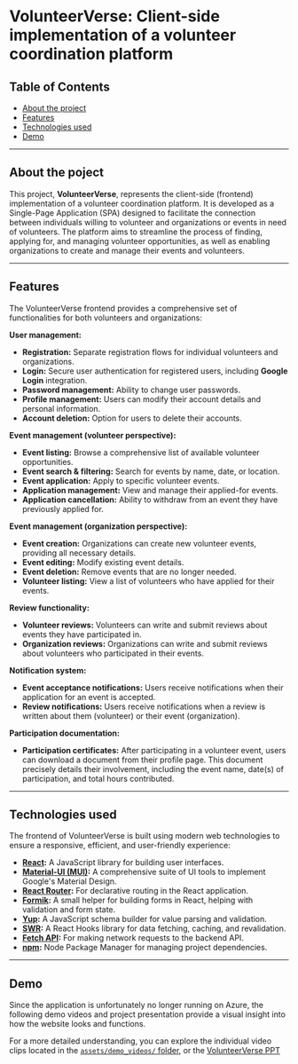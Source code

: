 # VolunteerVerse: Client-side implementation of a volunteer coordination platform

## Table of Contents

* [About the project](#about-the-project)
* [Features](#features)
* [Technologies used](#technologies-used)
* [Demo](#demo)
  
---

## About the poject

This project, **VolunteerVerse**, represents the client-side (frontend) implementation of a volunteer coordination platform. It is developed as a Single-Page Application (SPA) designed to facilitate the connection between individuals willing to volunteer and organizations or events in need of volunteers. The platform aims to streamline the process of finding, applying for, and managing volunteer opportunities, as well as enabling organizations to create and manage their events and volunteers.

---

## Features

The VolunteerVerse frontend provides a comprehensive set of functionalities for both volunteers and organizations:

**User management:**

* **Registration:** Separate registration flows for individual volunteers and organizations.
* **Login:** Secure user authentication for registered users, including **Google Login** integration.
* **Password management:** Ability to change user passwords.
* **Profile management:** Users can modify their account details and personal information.
* **Account deletion:** Option for users to delete their accounts.

**Event management (volunteer perspective):**

* **Event listing:** Browse a comprehensive list of available volunteer opportunities.
* **Event search & filtering:** Search for events by name, date, or location.
* **Event application:** Apply to specific volunteer events.
* **Application management:** View and manage their applied-for events.
* **Application cancellation:** Ability to withdraw from an event they have previously applied for.

**Event management (organization perspective):**

* **Event creation:** Organizations can create new volunteer events, providing all necessary details.
* **Event editing:** Modify existing event details.
* **Event deletion:** Remove events that are no longer needed.
* **Volunteer listing:** View a list of volunteers who have applied for their events.

**Review functionality:**

* **Volunteer reviews:** Volunteers can write and submit reviews about events they have participated in.
* **Organization reviews:** Organizations can write and submit reviews about volunteers who participated in their events.

**Notification system:**

* **Event acceptance notifications:** Users receive notifications when their application for an event is accepted.
* **Review notifications:** Users receive notifications when a review is written about them (volunteer) or their event (organization).

**Participation documentation:**

* **Participation certificates:** After participating in a volunteer event, users can download a document from their profile page. This document precisely details their involvement, including the event name, date(s) of participation, and total hours contributed.

---

## Technologies used

The frontend of VolunteerVerse is built using modern web technologies to ensure a responsive, efficient, and user-friendly experience:

* **[React](https://react.dev/):** A JavaScript library for building user interfaces.
* **[Material-UI (MUI)](https://mui.com/):** A comprehensive suite of UI tools to implement Google's Material Design.
* **[React Router](https://reactrouter.com/):** For declarative routing in the React application.
* **[Formik](https://formik.org/):** A small helper for building forms in React, helping with validation and form state.
* **[Yup](https://github.com/jquense/yup):** A JavaScript schema builder for value parsing and validation.
* **[SWR](https://swr.vercel.app/):** A React Hooks library for data fetching, caching, and revalidation.
* **[Fetch API](https://developer.mozilla.org/en-US/docs/Web/API/Fetch_API):** For making network requests to the backend API.
* **[npm](https://docs.npmjs.com/):** Node Package Manager for managing project dependencies.

---

## Demo

Since the application is unfortunately no longer running on Azure, the following demo videos and project presentation provide a visual insight into how the website looks and functions.

For a more detailed understanding, you can explore the individual video clips located in the [`assets/demo_videos/` folder](assets/demo_videos/), or the [VolunteerVerse PPT](assets/VolunteerVerse.ppt)
